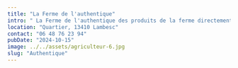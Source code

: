 ```yaml
---
title: "La Ferme de l'authentique"
intro: " La Ferme de l'authentique des produits de la ferme directement dans vos assiettes"
location: "Quartier, 13410 Lambesc"
contact: "06 48 76 23 94"
pubDate: "2024-10-15" 
image: ../../assets/agriculteur-6.jpg
slug: "Authentique"
---
```


